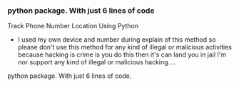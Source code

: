 ### python package. With just 6 lines of code ###


Track Phone Number Location Using Python
* I used my own device and number during explain of this method so please don't use this method for any kind of illegal or malicious activities because hacking is crime is you do this then it's can land you in jail
I'm nor support any kind of illegal or malicious hacking.... 

python package. With just 6 lines of code.
